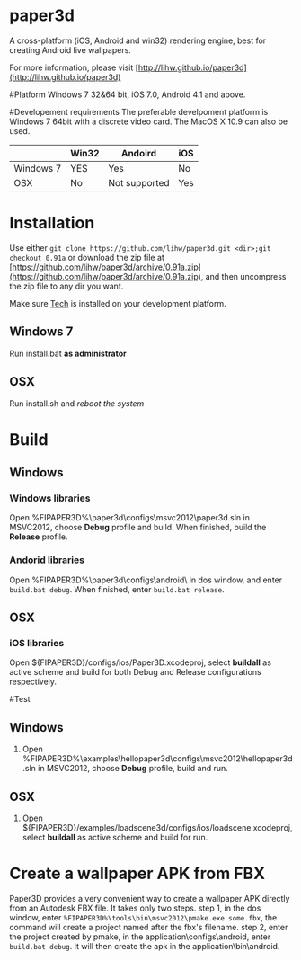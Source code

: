 paper3d
=======

A cross-platform (iOS, Android and win32) rendering engine, best for creating Android live wallpapers.

For more information, please visit [http://lihw.github.io/paper3d](http://lihw.github.io/paper3d)

#Platform
Windows 7 32&64 bit, iOS 7.0, Android 4.1 and above.

#Developement requirements
The preferable develpoment platform is Windows 7 64bit with a discrete video card. The MacOS X 10.9 can also be used.

|               | Win32         | Andoird      |    iOS   |
| ------------- | ------------- |--------------|----------|
| Windows 7     | YES           |  Yes         |   No
| OSX           | No            | Not supported|   Yes    |


# Installation
Use either `git clone https://github.com/lihw/paper3d.git <dir>;git checkout 0.91a` or download the zip file at [https://github.com/lihw/paper3d/archive/0.91a.zip](https://github.com/lihw/paper3d/archive/0.91a.zip), and then uncompress the zip file to any dir you want.

Make sure [Tech](http://lihw.github.io/tech) is installed on your development platform.

## Windows 7
Run install.bat **as administrator**

## OSX
Run install.sh and *reboot the system*

# Build
## Windows
### Windows libraries
Open %FIPAPER3D%\paper3d\configs\msvc2012\paper3d.sln in MSVC2012, choose **Debug** profile and build. When finished, build the **Release** profile.

### Andorid libraries
Open %FIPAPER3D%\paper3d\configs\android\ in dos window, and enter `build.bat debug`. When finished, enter `build.bat release`.

## OSX
### iOS libraries
Open ${FIPAPER3D}/configs/ios/Paper3D.xcodeproj, select **buildall** as active scheme and build for both Debug and Release configurations respectively.


#Test

## Windows
1. Open %FIPAPER3D%\examples\hellopaper3d\configs\msvc2012\hellopaper3d.sln in MSVC2012, choose **Debug** profile, build and run.

## OSX
1. Open ${FIPAPER3D}/examples/loadscene3d/configs/ios/loadscene.xcodeproj, select **buildall** as active scheme and build for run.

# Create a wallpaper APK from FBX
Paper3D provides a very convenient way to create a wallpaper APK directly from an Autodesk FBX file. It takes only two steps.
step 1, in the dos window, enter `%FIPAPER3D%\tools\bin\msvc2012\pmake.exe some.fbx`, the command will create a project named after the fbx's filename.
step 2, enter the project created by pmake, in the application\configs\android, enter `build.bat debug`. It will then create the apk in the application\bin\android.

